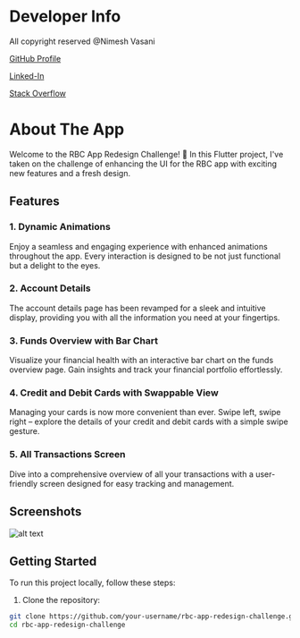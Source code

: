 # Developer Info

All copyright reserved @Nimesh Vasani 

[GitHub Profile](https://github.com/NimeshVasani)

[Linked-In](https://www.linkedin.com/in/nimesh-vasani-99b642154/)

[Stack Overflow](https://stackoverflow.com/users/16579306/nimesh-vasani)

# About The App

Welcome to the RBC App Redesign Challenge! 🚀 In this Flutter project, I've taken on the challenge of enhancing the UI for the RBC app with exciting new features and a fresh design.

## Features

### 1. Dynamic Animations
Enjoy a seamless and engaging experience with enhanced animations throughout the app. Every interaction is designed to be not just functional but a delight to the eyes.

### 2. Account Details
The account details page has been revamped for a sleek and intuitive display, providing you with all the information you need at your fingertips.

### 3. Funds Overview with Bar Chart
Visualize your financial health with an interactive bar chart on the funds overview page. Gain insights and track your financial portfolio effortlessly.

### 4. Credit and Debit Cards with Swappable View
Managing your cards is now more convenient than ever. Swipe left, swipe right – explore the details of your credit and debit cards with a simple swipe gesture.

### 5. All Transactions Screen
Dive into a comprehensive overview of all your transactions with a user-friendly screen designed for easy tracking and management.

## Screenshots

![alt text](https://github.com/NimeshVasani/rbc_redesigning/tree/4dc435e4d8c84a037a29027beb556cd43d7c2c92/screenshots/final_rbc.jpg)


## Getting Started

To run this project locally, follow these steps:

1. Clone the repository:

```bash
git clone https://github.com/your-username/rbc-app-redesign-challenge.git
cd rbc-app-redesign-challenge
